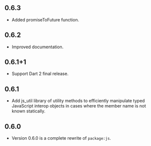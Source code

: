 ## 0.6.3

* Added promiseToFuture function.

## 0.6.2

* Improved documentation.

## 0.6.1+1

* Support Dart 2 final release.

## 0.6.1
* Add js_util library of utility methods to efficiently manipulate typed
  JavaScript interop objects in cases where the member name is not known
  statically.

## 0.6.0

 * Version 0.6.0 is a complete rewrite of `package:js`.
